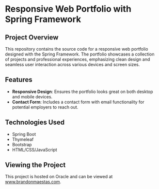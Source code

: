 # Responsive Web Portfolio with Spring Framework

## Project Overview
This repository contains the source code for a responsive web portfolio designed with the Spring Framework. The portfolio showcases a collection of projects and professional experiences, emphasizing clean design and seamless user interaction across various devices and screen sizes.

## Features
- **Responsive Design**: Ensures the portfolio looks great on both desktop and mobile devices.
- **Contact Form**: Includes a contact form with email functionality for potential employers to reach out.

## Technologies Used
- Spring Boot
- Thymeleaf
- Bootstrap
- HTML/CSS/JavaScript

## Viewing the Project
This project is hosted on Oracle and can be viewed at www.brandonmaestas.com.
  

